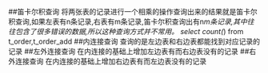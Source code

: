 ##笛卡尔积查询
将两张表的记录进行一个相乘的操作查询出来的结果就是笛卡尔积查询,如果左表有n条记录,右表有m条记录,笛卡尔积查询出有n*m条记录,其中往往包含了很多错误的数据,所以这种查询方式并不常用。
select count(*) from t_order,t_order_add
##内连接查询
查询的是左边表和右边表都能找到对应记录的记录
##左外连接查询
在内连接的基础上增加左边表有而右边表没有的记录
##右外连接查询
在内连接的基础上增加右边表有而左边表没有的记录